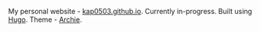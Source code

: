 My personal website - [kap0503.github.io](https://kap0503.github.io). Currently in-progress. Built using [Hugo](https://themes.gohugo.io/). Theme - [Archie](https://themes.gohugo.io/themes/archie/).
